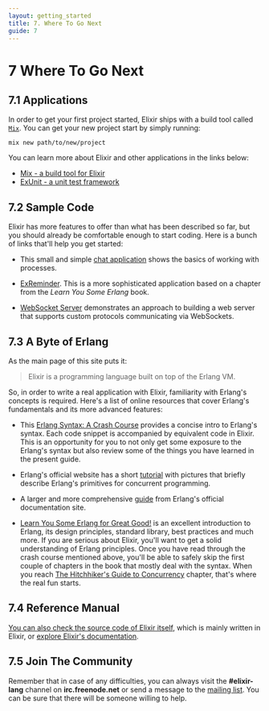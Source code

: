 ```yaml
---
layout: getting_started
title: 7. Where To Go Next
guide: 7
---
```


# 7 Where To Go Next

## 7.1 Applications

In order to get your first project started, Elixir ships with a build tool called [`Mix`](/getting_started/mix.html). You can get your new project start by simply running:

    mix new path/to/new/project

You can learn more about Elixir and other applications in the links below:

* [Mix - a build tool for Elixir](/getting_started/mix.html)
* [ExUnit - a unit test framework](/getting_started/ex_unit.html)

## 7.2 Sample Code

Elixir has more features to offer than what has been described so far, but you should already be comfortable enough to start coding. Here is a bunch of links that'll help you get started:

* This small and simple [chat application](https://gist.github.com/2783092) shows the basics of working with processes.

* [ExReminder](https://github.com/alco/ExReminder). This is a more sophisticated application based on a chapter from the _Learn You Some Erlang_ book.

* [WebSocket Server](https://github.com/alco/ws-elixir) demonstrates an approach to building a web server that supports custom protocols communicating via WebSockets.

## 7.3 A Byte of Erlang

As the main page of this site puts it:

> Elixir is a programming language built on top of the Erlang VM.

So, in order to write a real application with Elixir, familiarity with Erlang's concepts is required. Here's a list of online resources that cover Erlang's fundamentals and its more advanced features:

* This [Erlang Syntax: A Crash Course][1] provides a concise intro to Erlang's syntax. Each code snippet is accompanied by equivalent code in Elixir. This is an opportunity for you to not only get some exposure to the Erlang's syntax but also review some of the things you have learned in the present guide.

* Erlang's official website has a short [tutorial][2] with pictures that briefly describe Erlang's primitives for concurrent programming.

* A larger and more comprehensive [guide][3] from Erlang's official documentation site.

* [Learn You Some Erlang for Great Good!][4] is an excellent introduction to Erlang, its design principles, standard library, best practices and much more. If you are serious about Elixir, you'll want to get a solid understanding of Erlang principles. Once you have read through the crash course mentioned above, you'll be able to safely skip the first couple of chapters in the book that mostly deal with the syntax. When you reach [The Hitchhiker's Guide to Concurrency][5] chapter, that's where the real fun starts.

## 7.4 Reference Manual

[You can also check the source code of Elixir itself](https://github.com/elixir-lang/elixir/tree/master/lib), which is mainly written in Elixir, or [explore Elixir's documentation][8].

## 7.5 Join The Community

Remember that in case of any difficulties, you can always visit the **#elixir-lang** channel on **irc.freenode.net** or send a message to the [mailing list][6]. You can be sure that there will be someone willing to help.

  [1]: http://elixir-lang.org/crash-course.html
  [2]: http://www.erlang.org/course/concurrent_programming.html
  [3]: http://www.erlang.org/doc/getting_started/users_guide.html
  [4]: http://learnyousomeerlang.com/
  [5]: http://learnyousomeerlang.com/the-hitchhikers-guide-to-concurrency
  [6]: http://groups.google.com/group/elixir-lang-core
  [7]: https://github.com/elixir-lang/elixir/tree/master/lib
  [8]: http://elixir-lang.org/docs/
